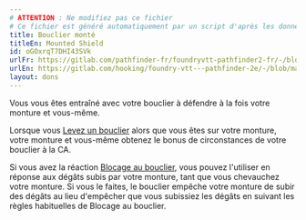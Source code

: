 ```yaml
---
# ATTENTION : Ne modifiez pas ce fichier
# Ce fichier est généré automatiquement par un script d'après les données du module Foundry VTT officiel et de sa traduction
title: Bouclier monté
titleEn: Mounted Shield
id: oGOxrqT7DHI43SVk
urlFr: https://gitlab.com/pathfinder-fr/foundryvtt-pathfinder2-fr/-/blob/master/data/feats/oGOxrqT7DHI43SVk.htm
urlEn: https://gitlab.com/hooking/foundry-vtt---pathfinder-2e/-/blob/master/packs/data/feats.db/mounted-shield.json
layout: dons
---
```

Vous vous êtes entraîné avec votre bouclier à défendre à la fois votre monture et vous-même.

Lorsque vous [Levez un bouclier](../actions/lever-un-bouclier.html) alors que vous êtes sur votre monture, votre monture et vous-même obtenez le bonus de circonstances de votre bouclier à la CA.

Si vous avez la réaction [Blocage au bouclier](blocage-au-bouclier.html), vous pouvez l'utiliser en réponse aux dégâts subis par votre monture, tant que vous chevauchez votre monture. Si vous le faites, le bouclier empêche votre monture de subir des dégâts au lieu d'empêcher que vous subissiez les dégâts en suivant les règles habituelles de Blocage au bouclier.
